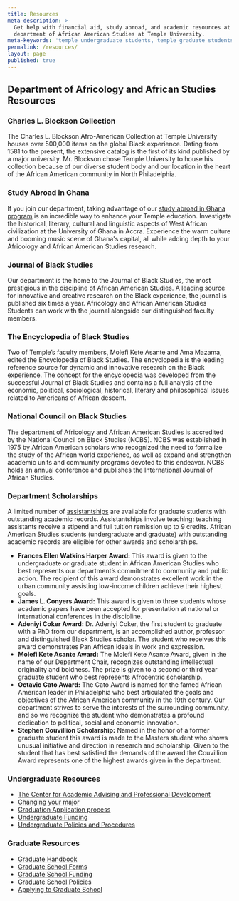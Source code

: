 ```yaml
---
title: Resources
meta-description: >-
  Get help with financial aid, study abroad, and academic resources at the
  department of African American Studies at Temple University.
meta-keywords: 'temple undergraduate students, temple graduate students, temple financial aid, african american studies scholarships, department of african american studies, study abroad in ghana'
permalink: /resources/
layout: page
published: true
---
```

## Department of Africology and African Studies Resources

### Charles L. Blockson Collection
The Charles L. Blockson Afro-American Collection at Temple University houses over 500,000 items on the global Black experience. Dating from 1581 to the present, the extensive catalog is the first of its kind published by a major university. Mr. Blockson chose Temple University to house his collection because of our diverse student body and our location in the heart of the African American community in North Philadelphia.

### Study Abroad in Ghana
If you join our department, taking advantage of our [study abroad in Ghana program](https://studyabroad.temple.edu/sites/temple-summer-in-ghana) is an incredible way to enhance your Temple education. Investigate the historical, literary, cultural and linguistic aspects of West African civilization at the University of Ghana in Accra. Experience the warm culture and booming music scene of Ghana's capital, all while adding depth to your Africology and African American Studies research.

### Journal of Black Studies
Our department is the home to the Journal of Black Studies, the most prestigious in the discipline of African American Studies. A leading source for innovative and creative research on the Black experience, the journal is published six times a year. Africology and African American Studies Students can work with the journal alongside our distinguished faculty members.

### The Encyclopedia of Black Studies
Two of Temple’s faculty members, Molefi Kete Asante and Ama Mazama, edited the Encyclopedia of Black Studies. The encyclopedia is the leading reference source for dynamic and innovative research on the Black experience. The concept for the encyclopedia was developed from the successful Journal of Black Studies and contains a full analysis of the economic, political, sociological, historical, literary and philosophical issues related to Americans of African descent.

### National Council on Black Studies
The department of Africology and African American Studies is accredited by the National Council on Black  Studies (NCBS). NCBS was established in 1975 by African American scholars who recognized the need to formalize the study of the African world experience, as well as expand and strengthen academic units and community programs devoted to this endeavor. NCBS holds an annual conference and publishes the International Journal of African Studies.

### Department Scholarships

A limited number of [assistantships](http://www.temple.edu/grad/finances/) are available for graduate students with outstanding academic records. Assistantships involve teaching; teaching assistants receive a stipend and full tuition remission up to 9 credits. African American Studies students (undergraduate and graduate) with outstanding academic records are eligible for other awards and scholarships.

- **Frances Ellen Watkins Harper Award:** This award is given to the undergraduate or graduate student in African American Studies who best represents our department’s commitment to community and public action. The recipient of this award demonstrates excellent work in the urban community assisting low-income children achieve their highest goals.
- **James L. Conyers Award:** This award is given to three students whose academic papers have been accepted for presentation at national or international conferences in the discipline.
- **Adeniyi Coker Award:** Dr. Adeniyi Coker, the first student to graduate with a PhD from our department, is an accomplished author, professor and distinguished Black Studies scholar. The student who receives this award demonstrates Pan African ideals in work and expression.
- **Molefi Kete Asante Award:** The Molefi Kete Asante Award, given in the name of our Department Chair, recognizes outstanding intellectual originality and boldness. The prize is given to a second or third year graduate student who best represents Afrocentric scholarship.
- **Octavio Cato Award:** The Cato Award is named for the famed African American leader in Philadelphia who best articulated the goals and objectives of the African American community in the 19th century. Our department strives to serve the interests of the surrounding community, and so we recognize the student who demonstrates a profound dedication to political, social and economic innovation.
- **Stephen Couvillion Scholarship:** Named in the honor of a former graduate student this award is made to the Masters student who shows unusual initiative and direction in research and scholarship. Given to the student that has best satisfied the demands of the award the Couvillion Award represents one of the highest awards given in the department.

### Undergraduate Resources
- [The Center for Academic Advising and Professional Development](https://liberalarts.temple.edu/advising)
- [Changing your major](http://www.temple.edu/studentaffairs/orientation/freshman-orientation/changing-your-major.asp)
- [Graduation Application process](http://www.temple.edu/registrar/students/graduation)
- [Undergraduate Funding](http://sfs.temple.edu/)
- [Undergraduate Policies and Procedures](http://bulletin.temple.edu/undergraduate/academic-policies/)

### Graduate Resources
- [Graduate Handbook](http://www.cla.temple.edu/africanamericanstudies/files/2017/04/AAAS-Grad-Handbook-Revised-2017-18-Final.pdf)
- [Graduate School Forms](http://www.temple.edu/grad/forms/index.htm)
- [Graduate School Funding](http://www.temple.edu/grad/finances/index.htm)
- [Graduate School Policies](http://www.temple.edu/grad/policies/index.htm)
- [Applying to Graduate School](http://www.temple.edu/grad/admissions/howtoapply.htm)
